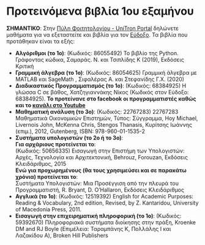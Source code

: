 # Προτεινόμενα βιβλία 1ου εξαμήνου

**ΣΗΜΑΝΤΙΚΟ**: Στην [Πύλη Φοιτητολογίου - UniTron Portal](https://sis-portal.uom.gr) δηλώνετε μαθήματα για να εξεταστείτε και βιβλία για τον [Εύδοξο](https://eudoxus.gr/). Τα βιβλία που προτάθηκαν είναι τα εξής:

* **Αλγόριθμοι (το 1ο)**: (Κωδικός: 86055492) Το βιβλίο της Python. Γράφοντας κώδικα, Σαμαράς. Ν. και Τσιπλίδης Κ (2019), Εκδόσεις Κριτική   
* **Γραμμική άλγεβρα (το 1ο)**: (Κωδικός: 86054625) Γραμμική άλγεβρα με MATLAB και SageMath , Σιφαλέρας Α. και Στεφανίδης Γ.Χ. (2020)  
* **Διαδικαστικός Προγραμματισμός (το 1ο)**: (Κωδικός: 68384925) Η γλώσσα C σε βάθος, Χατζηγιαννάκης Νίκος (Κωδικός στον Εύδοξο: 68384925).  **Το προτείνανε στο facebook οι προγραμματιστές καθώς και το [κανάλι στο Youtube](https://www.youtube.com/c/%CE%94%CE%B7%CE%BC%CE%AE%CF%84%CF%81%CE%B7%CF%82%CE%A8%CE%BF%CF%8D%CE%BD%CE%B7%CF%82)** 
* **Μαθηματική ανάλυση (το 3ο)**: (Κωδικός: 22767283) 22767283 Μαθηματικά Οικονομικών Επιστημών, Τύπος: Σύγγραμμα, Hoy Michael, Livernois John, McKenna Chris, Stengos Thanasis, Κυρίτσης Ιωάννης (επιμ.), 2012, Gutenberg, ISBN: 978-960-01-1535-2  
* **Συστήματα υπολογιστών (το 2ο ή το 3ο)**:  
**Για αρχάριους προτείνεται το**:  
(Κωδικός: 50656335) Εισαγωγή στην Επιστήμη των Υπολογιστών: Αρχές, Τεχνολογία και Αρχιτεκτονική, Behrouz, Forouzan, Εκδόσεις Κλειδάριθμος, 2015  
**Ενώ για προχωρημένους (θα τους χρησιμεύσει και σε παρακάτω χρόνια) προτείνεται το**:  
Συστήματα Υπολογιστών: Μια Προσέγγιση από την πλευρά του Προγραμματιστή, R. Bryant, D. O’Hallaron, Εκδόσεις Κλειδάριθμος  
* **Αγγλικά (το 1ο)**: (Κωδικός: 12519392) English for Academic Purposes: Reading & Vocabulary, 2nd edition, Revised, by Z. Kantaridou, University of Macedonia Press, 2011.  
* **Εισαγωγή στην επιχειρηματική πληροφορική (το 1ο)**: (Κωδικός: 59392670) Πληροφοριακά συστήματα διοίκησης στην πράξη, Kroenke DM and RJ Boyle (Επιμέλεια: Ταραμπάνης Κ, Πολλάλης Ι και Λαζακίδου Α), Broken Hill Publishers
